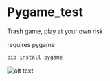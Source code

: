 # Pygame_test
Trash game, play at your own risk


requires pygame

```bash
pip install pygame
```


![alt text](http://i.imgur.com/BBjXsYL.png)
